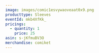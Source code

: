 ```yaml
---
image: images/comic1esvywaoveaat0x9.png
producttype: Sleeves
eventId: mkb4XfKk_
pricings:
  - quantity: 1
    price: 25
asin: s-jKfmuBV3O
merchandise: comiket
---
```

